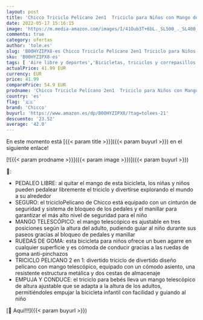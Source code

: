 ```yaml
---
layout: post
title: 'Chicco Triciclo Pelícano 2en1  Triciclo para Niños con Mango de Altura Ajustable  Cinturón y Compartimentos de Almacenaje  Juguetes para Niños de 18 Meses a 5 Años  Máx. 20 Kg  Multicolor'
date: 2022-05-17 15:16:15
image: 'https://m.media-amazon.com/images/I/41Oub3T+6bL._SL500_._SL400_.jpg'
comments: true
category: ofertas
author: 'tole.es'
slug: 'B00HYZIPX8-es Chicco Triciclo Pelícano 2en1 Triciclo para Niños con...'
sku: 'B00HYZIPX8-es'
tags: [ 'Aire libre y deportes','Bicicletas, triciclos y correpasillos','Juguetes','Juguetes y juegos','Triciclos','chicco','🇪🇸', ]
actualPrice: 41.99 EUR
currency: EUR
price: 41.99
comparePrice: 54.9 EUR
prodname: 'Chicco Triciclo Pelícano 2en1  Triciclo para Niños con Mango de Altura Ajustable  Cinturón y Compartimentos de Almacenaje  Juguetes para Niños de 18 Meses a 5 Años  Máx. 20 Kg  Multicolor'
country: 'es'
flag: '🇪🇸'
brand: 'Chicco'
buyurl: 'https://www.amazon.es/dp/B00HYZIPX8/?tag=tolees-21'
descuento: '23.52'
average: '42.0'
---
```


En este momento está [{{< param title >}}]({{< param buyurl >}}) en el siguiente enlace!

[![{{< param prodname >}}]({{< param image >}})]({{< param buyurl >}})

🔎:

- PEDALEO LIBRE: al quitar el mango de esta bicicleta, los niñas y niños pueden pedalear libremente el triciclo y divertirse explorando el mundo a su alrededor
- SEGURO: el tricicloPelicano de Chicco está equipado con un cinturón de seguridad y sistema de bloqueo de los pedales y el manillar para garantizar el más alto nivel de seguridad para el niño
- MANGO TELESCÓPICO: el mango telescópico es ajustable en tres posiciones según la altura del adulto, pudiendo guiar al niño durante sus paseos gracias al bloqueo de pedales y manillar
- RUEDAS DE GOMA: esta bicicleta para niños ofrece un buen agarre en cualquier superficie y es cómoda de conducir gracias a las ruedas de goma anti-pinchazos
- TRICICLO PELICANO 2 en 1: divertido triciclo de divertido diseño pelicano con mango telescópico, equipado con un cómodo asiento, una resistente estructura metálica y dos cestas de almacenaje
- EMPUJA Y CONDUCE: el triciclo para bebés lleva un mango telescópico de altura ajustable que se adapta a la altura de los adultos, permitiéndoles empujar la bicicleta infantil con facilidad y guiando al niño

[🛒 Aquí!!!]({{< param buyurl >}})
